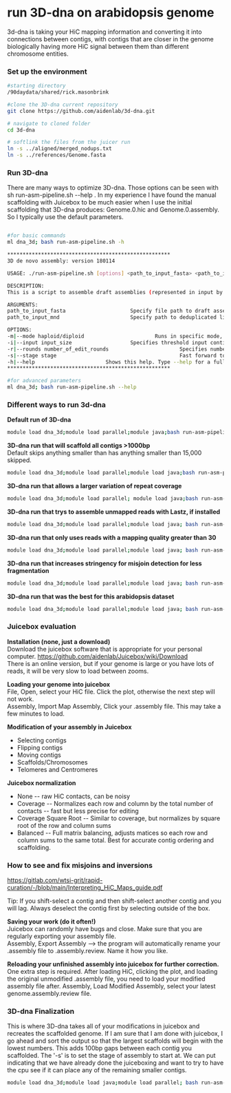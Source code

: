 # run 3D-dna on arabidopsis genome

3d-dna is taking your HiC mapping information and converting it into connections between contigs, with contigs that are closer in the genome biologically having more HiC signal between them than different chromosome entities. 


### Set up the environment
```bash
#starting directory
/90daydata/shared/rick.masonbrink

#clone the 3D-dna current repository
git clone https://github.com/aidenlab/3d-dna.git

# navigate to cloned folder
cd 3d-dna

# softlink the files from the juicer run
ln -s ../aligned/merged_nodups.txt
ln -s ../references/Genome.fasta
```


### Run 3D-dna

There are many ways to optimize 3D-dna. Those options can be seen with sh run-asm-pipeline.sh --help . In my experience I have found the manual scaffolding with Juicebox to be much easier when I use the initial scaffolding that 3D-dna produces: Genome.0.hic and Genome.0.assembly. So I typically use the default parameters.
```bash

#for basic commands
ml dna_3d; bash run-asm-pipeline.sh -h 

*****************************************************
3D de novo assembly: version 180114

USAGE: ./run-asm-pipeline.sh [options] <path_to_input_fasta> <path_to_input_mnd>

DESCRIPTION:
This is a script to assemble draft assemblies (represented in input by draft fasta and deduplicated list of alignments of Hi-C reads to this fasta as produced by the Juicer pipeline) into chromosome-length scaffolds. The script will produce an output fasta file, a Hi-C map of the final assembly, and a few supplementary annotation files to help review the result in Juicebox.

ARGUMENTS:
path_to_input_fasta                     Specify file path to draft assembly fasta file.
path_to_input_mnd                       Specify path to deduplicated list of alignments of Hi-C reads to the draft assembly fasta as produced by the Juicer pipeline: the merged_nodups file (mnd).

OPTIONS:
-m|--mode haploid/diploid                       Runs in specific mode, either haploid or diploid (default is haploid).
-i|--input input_size                   Specifies threshold input contig/scaffold size (default is 15000). Contigs/scaffolds smaller than input_size are going to be ignored.
-r|--rounds number_of_edit_rounds                       Specifies number of iterative rounds for misjoin correction (default is 2).
-s|--stage stage                                        Fast forward to later assembly steps, can be polish, split, seal, merge and finalize.
-h|--help                       Shows this help. Type --help for a full set of options.
*****************************************************

#for advanced parameters
ml dna_3d; bash run-asm-pipeline.sh --help
```

### Different ways to run 3d-dna

**Default run of 3D-dna**
```bash
module load dna_3d;module load parallel;module java;bash run-asm-pipeline.sh Genome.fasta merged_nodups.txt 
```
**3D-dna run that will scaffold all contigs >1000bp** <br>
Default skips anything smaller than has anything smaller than 15,000 skipped.
```bash
module load dna_3d;module load parallel;module load java;bash run-asm-pipeline.sh -i 1000 Genome.fasta merged_nodups.txt 
```
**3D-dna run that allows a larger variation of repeat coverage**
```bash
module load dna_3d;module load parallel; module load java;bash run-asm-pipeline.sh --editor-repeat-coverage 20 Genome.fasta merged_nodups.txt 
```
**3D-dna run that trys to assemble unmapped reads with Lastz, if installed**
```bash
module load dna_3d;module load parallel;module load java; bash run-asm-pipeline.sh -m diploid Genome.fasta merged_nodups.txt
```
**3D-dna run that only uses reads with a mapping quality greater than 30**
```bash
module load dna_3d;module load parallel;module load java; bash run-asm-pipeline.sh -q 30 Genome.fasta merged_nodups.txt
```
**3D-dna run that increases stringency for misjoin detection for less fragmentation**
```bash
module load dna_3d;module load parallel;module load java; bash run-asm-pipeline.sh -q 30 --editor-coarse-stringency 90 --editor-repeat-coverage 20 --splitter-coarse-stringency 80 --splitter-coarse-resolution 250000 --editor-coarse-resolution 250000 --editor-fine-resolution 25000 --editor-coarse-region 500000 Genome.fasta merged_nodups.txt
```
**3D-dna run that was the best for this arabidopsis dataset**
```bash
module load dna_3d;module load parallel;module load java; bash run-asm-pipeline.sh --editor-coarse-stringency 90 --editor-coarse-resolution 125000 --editor-coarse-region  250000 --editor-repeat-coverage 30 Genome.fasta merged_nodups.txt
```

### Juicebox evaluation 

**Installation (none, just a download)** <br>
Download the juicebox software that is appropriate for your personal computer. https://github.com/aidenlab/Juicebox/wiki/Download <br>
There is an online version, but if your genome is large or you have lots of reads, it will be very slow to load between zooms.  <br>


**Loading your genome into juicebox** <br>
File, Open, select your HiC file.  Click the plot, otherwise the next step will not work. <br>
Assembly, Import Map Assembly, Click your .assembly file. This may take a few minutes to load. <br>

**Modification of your assembly in Juicebox**
* Selecting contigs
* Flipping contigs
* Moving contigs
* Scaffolds/Chromosomes
* Telomeres and Centromeres

**Juicebox normalization**
* None -- raw HiC contacts, can be noisy
* Coverage --  Normalizes each row and column by the total number of contacts -- fast but less precise for editing
* Coverage Square Root -- Similar to coverage, but normalizes by square root of the row and column sums
* Balanced -- Full matrix balancing, adjusts matices so each row and column sums to the same total. Best for accurate contig ordering and scaffolding. 


### How to see and fix misjoins and inversions
https://gitlab.com/wtsi-grit/rapid-curation/-/blob/main/Interpreting_HiC_Maps_guide.pdf <br>

Tip:  If you shift-select a contig and then shift-select another contig and you will lag. Always deselect the contig first by selecting outside of the box.
<br>

**Saving your work (do it often!)** <br>
Juicebox can randomly have bugs and close. Make sure that you are regularly exporting your assembly file.   <br>
Assembly, Export Assembly  -->  the program will automatically rename your .assembly file to .assembly.review. Name it how you like. <br>

**Reloading your unfinished assembly into juicebox for further correction.** <br>
One extra step is required. After loading HiC, clicking the plot, and loading the original unmodified .assembly file, you need to load your modified assembly file after. Assembly, Load Modified Assembly, select your latest genome.assembly.review file. 

### 3D-dna Finalization 

This is where 3D-dna takes all of your modifications in juicebox and recreates the scaffolded genome. If I am sure that I am done with juicebox, I go ahead and sort the output so that the largest scaffolds will begin with the lowest numbers. This adds 100bp gaps between each contig you scaffolded. The '-s' is to set the stage of assembly to start at. We can put indicating that we have already done the juiceboxing and want to try to have the cpu see if it can place any of the remaining smaller contigs. 

```bash
module load dna_3d;module load java;module load parallel; bash run-asm-pipeline-post-review.sh --sort-output -s seal -i 100 -r Genome.0.review.assembly Genome.fasta merged_nodups.txt
```



